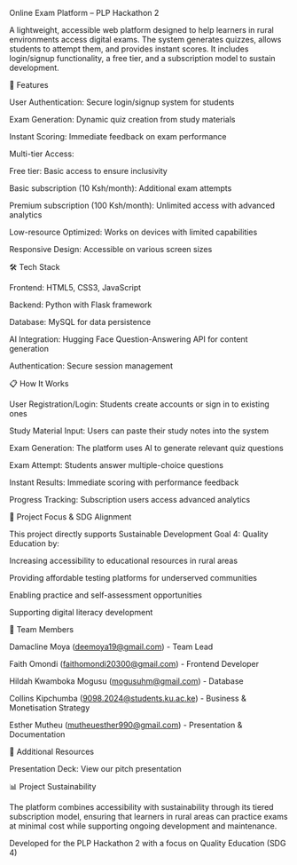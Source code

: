 Online Exam Platform – PLP Hackathon 2

A lightweight, accessible web platform designed to help learners in rural environments access digital exams. The system generates quizzes, allows students to attempt them, and provides instant scores. It includes login/signup functionality, a free tier, and a subscription model to sustain development.

🌟 Features

User Authentication: Secure login/signup system for students

Exam Generation: Dynamic quiz creation from study materials

Instant Scoring: Immediate feedback on exam performance

Multi-tier Access:

Free tier: Basic access to ensure inclusivity

Basic subscription (10 Ksh/month): Additional exam attempts

Premium subscription (100 Ksh/month): Unlimited access with advanced analytics

Low-resource Optimized: Works on devices with limited capabilities

Responsive Design: Accessible on various screen sizes

🛠️ Tech Stack

Frontend: HTML5, CSS3, JavaScript

Backend: Python with Flask framework

Database: MySQL for data persistence

AI Integration: Hugging Face Question-Answering API for content generation

Authentication: Secure session management

📋 How It Works

User Registration/Login: Students create accounts or sign in to existing ones

Study Material Input: Users can paste their study notes into the system

Exam Generation: The platform uses AI to generate relevant quiz questions

Exam Attempt: Students answer multiple-choice questions

Instant Results: Immediate scoring with performance feedback

Progress Tracking: Subscription users access advanced analytics

🎯 Project Focus & SDG Alignment

This project directly supports Sustainable Development Goal 4: Quality Education by:

Increasing accessibility to educational resources in rural areas

Providing affordable testing platforms for underserved communities

Enabling practice and self-assessment opportunities

Supporting digital literacy development

👥 Team Members

Damacline Moya (deemoya19@gmail.com) - Team Lead

Faith Omondi (faithomondi20300@gmail.com) - Frontend Developer

Hildah Kwamboka Mogusu (mogusuhm@gmail.com) - Database

Collins Kipchumba (9098.2024@students.ku.ac.ke) - Business & Monetisation Strategy

Esther Mutheu (mutheuesther990@gmail.com) - Presentation & Documentation

🔗 Additional Resources

Presentation Deck: View our pitch presentation

📊 Project Sustainability

The platform combines accessibility with sustainability through its tiered subscription model, ensuring that learners in rural areas can practice exams at minimal cost while supporting ongoing development and maintenance.

Developed for the PLP Hackathon 2 with a focus on Quality Education (SDG 4)
